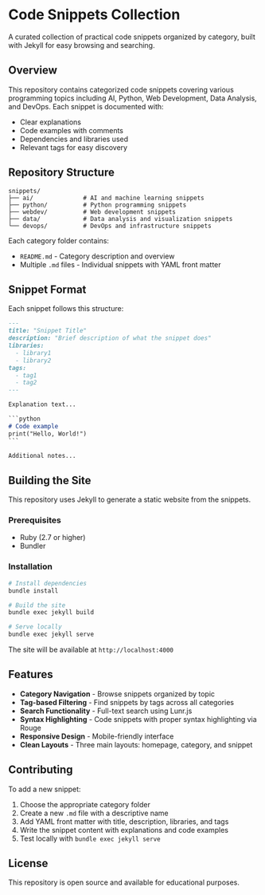 # Code Snippets Collection

A curated collection of practical code snippets organized by category, built with Jekyll for easy browsing and searching.

## Overview

This repository contains categorized code snippets covering various programming topics including AI, Python, Web Development, Data Analysis, and DevOps. Each snippet is documented with:
- Clear explanations
- Code examples with comments
- Dependencies and libraries used
- Relevant tags for easy discovery

## Repository Structure

```
snippets/
├── ai/              # AI and machine learning snippets
├── python/          # Python programming snippets
├── webdev/          # Web development snippets
├── data/            # Data analysis and visualization snippets
└── devops/          # DevOps and infrastructure snippets
```

Each category folder contains:
- `README.md` - Category description and overview
- Multiple `.md` files - Individual snippets with YAML front matter

## Snippet Format

Each snippet follows this structure:

```markdown
---
title: "Snippet Title"
description: "Brief description of what the snippet does"
libraries:
  - library1
  - library2
tags:
  - tag1
  - tag2
---

Explanation text...

​```python
# Code example
print("Hello, World!")
​```

Additional notes...
```

## Building the Site

This repository uses Jekyll to generate a static website from the snippets.

### Prerequisites

- Ruby (2.7 or higher)
- Bundler

### Installation

```bash
# Install dependencies
bundle install

# Build the site
bundle exec jekyll build

# Serve locally
bundle exec jekyll serve
```

The site will be available at `http://localhost:4000`

## Features

- **Category Navigation** - Browse snippets organized by topic
- **Tag-based Filtering** - Find snippets by tags across all categories
- **Search Functionality** - Full-text search using Lunr.js
- **Syntax Highlighting** - Code snippets with proper syntax highlighting via Rouge
- **Responsive Design** - Mobile-friendly interface
- **Clean Layouts** - Three main layouts: homepage, category, and snippet

## Contributing

To add a new snippet:

1. Choose the appropriate category folder
2. Create a new `.md` file with a descriptive name
3. Add YAML front matter with title, description, libraries, and tags
4. Write the snippet content with explanations and code examples
5. Test locally with `bundle exec jekyll serve`

## License

This repository is open source and available for educational purposes.
